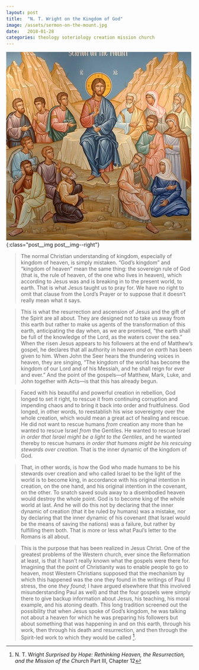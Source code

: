 ```yaml
---
layout: post
title:  "N. T. Wright on the Kingdom of God"
image: /assets/sermon-on-the-mount.jpg
date:   2018-01-28
categories: theology soteriology creation mission church
---
```


![The sermon on the mount](/assets/sermon-on-the-mount.jpg){:class="post__img post__img--right"}
>The normal Christian understanding of kingdom, especially of kingdom of heaven, is simply mistaken. “God’s kingdom” and “kingdom of heaven” mean the same thing: the sovereign rule of God (that is, the rule of heaven, of the one who lives in heaven), which according to Jesus was and is breaking in to the present world, to earth. <!--excerpt--> That is what Jesus taught us to pray for. We have no right to omit that clause from the Lord’s Prayer or to suppose that it doesn’t really mean what it says. 

>This is what the resurrection and ascension of Jesus and the gift of the Spirit are all about. They are designed not to take us away from this earth but rather to make us agents of the transformation of this earth, anticipating the day when, as we are promised, “the earth shall be full of the knowledge of the Lord, as the waters cover the sea.” When the risen Jesus appears to his followers at the end of Matthew’s gospel, he declares that all authority in heaven _and on earth_ has been given to him. When John the Seer hears the thundering voices in heaven, they are singing, “The kingdom of the world has become the kingdom of our Lord and of his Messiah, and he shall reign for ever and ever.” And the point of the gospels—of Matthew, Mark, Luke, and John together with Acts—is that this has already begun.

>Faced with his beautiful and powerful creation in rebellion, God longed to set it right, to rescue it from continuing corruption and impending chaos and to bring it back into order and fruitfulness. God longed, in other words, to reestablish his wise sovereignty over the whole creation, which would mean a great act of healing and rescue. He did not want to rescue humans _from_ creation any more than he wanted to rescue Israel _from_ the Gentiles. He wanted to rescue Israel _in order that Israel might be a light to the Gentiles_, and he wanted thereby to rescue humans _in order that humans might be his rescuing stewards over creation._ That is the inner dynamic of the kingdom of God. 

>That, in other words, is how the God who made humans to be his stewards over creation and who called Israel to be the light of the world is to become king, in accordance with his original intention in creation, on the one hand, and his original intention in the covenant, on the other. To snatch saved souls away to a disembodied heaven would destroy the whole point. God is to become king of the whole world at last. And he will do this not by declaring that the inner dynamic of creation (that it be ruled by humans) was a mistake, nor by declaring that the inner dynamic of his covenant (that Israel would be the means of saving the nations) was a failure, but rather by fulfilling them both. That is more or less what Paul’s letter to the Romans is all about. 

>This is the purpose that has been realized in Jesus Christ. One of the greatest problems of the Western church, ever since the Reformation at least, is that it hasn’t really known what the gospels were there for. Imagining that the point of Christianity was to enable people to go to heaven, most Western Christians supposed that the mechanism by which this happened was the one they found in the writings of Paul (I stress, the one _they found_; I have argued elsewhere that this involved misunderstanding Paul as well) and that the four gospels were simply there to give backup information about Jesus, his teaching, his moral example, and his atoning death. This long tradition screened out the possibility that when Jesus spoke of God’s kingdom, he was talking not about a heaven for which he was preparing his followers but about something that was happening in and on this earth, through his work, then through his death and resurrection, and then through the Spirit-led work to which they would be called [^1].

[^1]: N. T. Wright _Surprised by Hope: Rethinking Heaven, the Resurrection, and the Mission of the Church_ Part III, Chapter 12
